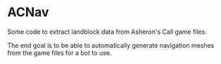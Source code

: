 # ACNav

Some code to extract landblock data from Asheron's Call game files.

The end goal is to be able to automatically generate navigation meshes from the
game files for a bot to use.
